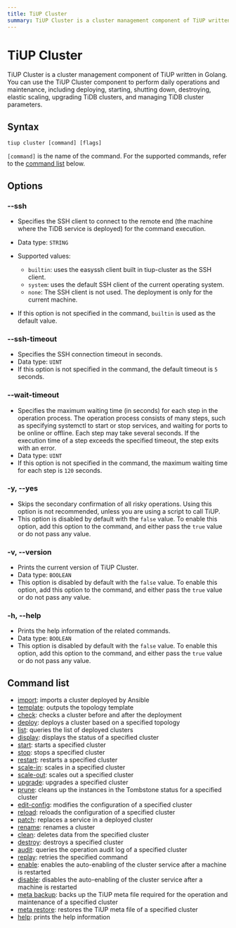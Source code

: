 ```yaml
---
title: TiUP Cluster
summary: TiUP Cluster is a cluster management component of TiUP written in Golang. It is used for daily operations and maintenance, including deploying, starting, shutting down, destroying, elastic scaling, upgrading TiDB clusters, and managing TiDB cluster parameters. The syntax for using TiUP Cluster is "tiup cluster [command] [flags]". Supported commands include import, template, check, deploy, list, display, start, stop, restart, scale-in, scale-out, upgrade, prune, edit-config, reload, patch, rename, clean, destroy, audit, replay, enable, disable, meta backup, meta restore, and help.
---
```


# TiUP Cluster

TiUP Cluster is a cluster management component of TiUP written in Golang. You can use the TiUP Cluster component to perform daily operations and maintenance, including deploying, starting, shutting down, destroying, elastic scaling, upgrading TiDB clusters, and managing TiDB cluster parameters.

## Syntax

```shell
tiup cluster [command] [flags]
```

`[command]` is the name of the command. For the supported commands, refer to the [command list](#command-list) below.

## Options

### --ssh

- Specifies the SSH client to connect to the remote end (the machine where the TiDB service is deployed) for the command execution.
- Data type: `STRING`
- Supported values:

    - `builtin`: uses the easyssh client built in tiup-cluster as the SSH client.
    - `system`: uses the default SSH client of the current operating system.
    - `none`: The SSH client is not used. The deployment is only for the current machine.

- If this option is not specified in the command, `builtin` is used as the default value.

### --ssh-timeout

- Specifies the SSH connection timeout in seconds.
- Data type: `UINT`
- If this option is not specified in the command, the default timeout is `5` seconds.

### --wait-timeout

- Specifies the maximum waiting time (in seconds) for each step in the operation process. The operation process consists of many steps, such as specifying systemctl to start or stop services, and waiting for ports to be online or offline. Each step may take several seconds. If the execution time of a step exceeds the specified timeout, the step exits with an error.
- Data type: `UINT`
- If this option is not specified in the command, the maximum waiting time for each step is `120` seconds.

### -y, --yes

- Skips the secondary confirmation of all risky operations. Using this option is not recommended, unless you are using a script to call TiUP.
- This option is disabled by default with the `false` value. To enable this option, add this option to the command, and either pass the `true` value or do not pass any value.

### -v, --version

- Prints the current version of TiUP Cluster.
- Data type: `BOOLEAN`
- This option is disabled by default with the `false` value. To enable this option, add this option to the command, and either pass the `true` value or do not pass any value.

### -h, --help

- Prints the help information of the related commands.
- Data type: `BOOLEAN`
- This option is disabled by default with the `false` value. To enable this option, add this option to the command, and either pass the `true` value or do not pass any value.

## Command list

- [import](/tiup/tiup-component-cluster-import.md): imports a cluster deployed by Ansible
- [template](/tiup/tiup-component-cluster-template.md): outputs the topology template
- [check](/tiup/tiup-component-cluster-check.md): checks a cluster before and after the deployment
- [deploy](/tiup/tiup-component-cluster-deploy.md): deploys a cluster based on a specified topology
- [list](/tiup/tiup-component-cluster-list.md): queries the list of deployed clusters
- [display](/tiup/tiup-component-cluster-display.md): displays the status of a specified cluster
- [start](/tiup/tiup-component-cluster-start.md): starts a specified cluster
- [stop](/tiup/tiup-component-cluster-stop.md): stops a specified cluster
- [restart](/tiup/tiup-component-cluster-restart.md): restarts a specified cluster
- [scale-in](/tiup/tiup-component-cluster-scale-in.md): scales in a specified cluster
- [scale-out](/tiup/tiup-component-cluster-scale-out.md): scales out a specified cluster
- [upgrade](/tiup/tiup-component-cluster-upgrade.md): upgrades a specified cluster
- [prune](/tiup/tiup-component-cluster-prune.md): cleans up the instances in the Tombstone status for a specified cluster
- [edit-config](/tiup/tiup-component-cluster-edit-config.md): modifies the configuration of a specified cluster
- [reload](/tiup/tiup-component-cluster-reload.md): reloads the configuration of a specified cluster
- [patch](/tiup/tiup-component-cluster-patch.md): replaces a service in a deployed cluster
- [rename](/tiup/tiup-component-cluster-rename.md): renames a cluster
- [clean](/tiup/tiup-component-cluster-clean.md): deletes data from the specified cluster
- [destroy](/tiup/tiup-component-cluster-destroy.md): destroys a specified cluster
- [audit](/tiup/tiup-component-cluster-audit.md): queries the operation audit log of a specified cluster
- [replay](/tiup/tiup-component-cluster-replay.md): retries the specified command
- [enable](/tiup/tiup-component-cluster-enable.md): enables the auto-enabling of the cluster service after a machine is restarted
- [disable](/tiup/tiup-component-cluster-disable.md): disables the auto-enabling of the cluster service after a machine is restarted
- [meta backup](/tiup/tiup-component-cluster-meta-backup.md): backs up the TiUP meta file required for the operation and maintenance of a specified cluster
- [meta restore](/tiup/tiup-component-cluster-meta-restore.md): restores the TiUP meta file of a specified cluster
- [help](/tiup/tiup-component-cluster-help.md): prints the help information

